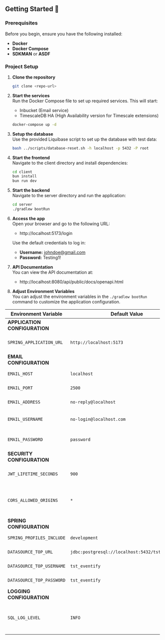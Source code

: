## Getting Started 🚀

### Prerequisites

Before you begin, ensure you have the following installed:

- **Docker**
- **Docker Compose**
- **SDKMAN** or **ASDF**

### Project Setup

1. **Clone the repository**
   ```bash
   git clone <repo-url>
   ```

2. **Start the services**  
   Run the Docker Compose file to set up required services. This will start:
    * Inbucket (Email service)
    * TimescaleDB HA (High Availability version for Timescale extensions)

    ```bash
    docker-compose up -d
    ```

3. **Setup the database**  
   Use the provided Liquibase script to set up the database with test data:
   ```bash
   bash ../scripts/database-reset.sh -h localhost -p 5432 -P root
    ```

4. **Start the frontend**  
   Navigate to the client directory and install dependencies:
    ```bash
    cd client
    bun install
    bun run dev
    ```

5. **Start the backend**  
   Navigate to the server directory and run the application:
    ```bash
    cd server
    ./gradlew bootRun
    ```
6. **Access the app**  
   Open your browser and go to the following URL:
    - http://localhost:5173/login

   Use the default credentials to log in:
    - **Username:** johndoe@gmail.com
    - **Password:** Testing1!


7. **API Documentation**  
   You can view the API documentation at:
    - http://localhost:8080/api/public/docs/openapi.html


8. **Adjust Environment Variables**  
   You can adjust the environment variables in the `./gradlew bootRun` command to customize the application
   configuration.

| Environment Variable          | Default Value                                   | Purpose                                                 |
|-------------------------------|-------------------------------------------------|---------------------------------------------------------|
| **APPLICATION CONFIGURATION** |                                                 |                                                         |
| `SPRING_APPLICATION_URL`      | `http://localhost:5173`                         | Base URL of the application.                            |
| **EMAIL CONFIGURATION**       |                                                 |                                                         |
| `EMAIL_HOST`                  | `localhost`                                     | Email server host.                                      |
| `EMAIL_PORT`                  | `2500`                                          | Email server port.                                      |
| `EMAIL_ADDRESS`               | `no-reply@localhost`                            | Sender email address.                                   |
| `EMAIL_USERNAME`              | `no-login@localhost.com`                        | Username for email authentication.                      |
| `EMAIL_PASSWORD`              | `password`                                      | Password for email authentication.                      |
| **SECURITY CONFIGURATION**    |                                                 |                                                         |
| `JWT_LIFETIME_SECONDS`        | `900`                                           | Lifetime of JWT tokens in seconds.                      |
| `CORS_ALLOWED_ORIGINS`        | `*`                                             | Comma-separated list of allowed origins for CORS.       |
| **SPRING CONFIGURATION**      |                                                 |                                                         |
| `SPRING_PROFILES_INCLUDE`     | `development`                                   | Active Spring profiles.                                 |
| `DATASOURCE_TOP_URL`          | `jdbc:postgresql://localhost:5432/tst_eventify` | JDBC URL for the database.                              |
| `DATASOURCE_TOP_USERNAME`     | `tst_eventify`                                  | Database username.                                      |
| `DATASOURCE_TOP_PASSWORD`     | `tst_eventify`                                  | Database password.                                      |
| **LOGGING CONFIGURATION**     |                                                 |                                                         |
| `SQL_LOG_LEVEL`               | `INFO`                                          | `DEBUG` for database logging and `INFO` to turn it off. |
